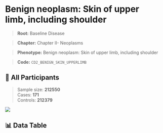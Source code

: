 # Benign neoplasm: Skin of upper limb, including shoulder

> **Root:** Baseline Disease  

> **Chapter:** Chapter II- Neoplasms  

> **Phenotype:** Benign neoplasm: Skin of upper limb, including shoulder  

> **Code:** `CD2_BENIGN_SKIN_UPPERLIMB`

## 🧪 All Participants  
> Sample size: **212550**  
> Cases: **171**  
> Controls: **212379**
<img src="/Sensitive/Figures/ALL/Incidence/CD2_BENIGN_SKIN_UPPERLIMB.png"/>

## 📊 Data Table
<CsvTableMRF src="/Sensitive/Data/ALL/Incidence/COX_CD2_BENIGN_SKIN_UPPERLIMB.csv"/>

